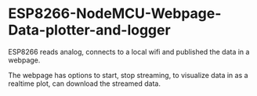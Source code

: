 # ESP8266-NodeMCU-Webpage-Data-plotter-and-logger

ESP8266 reads analog, connects to a local wifi and published the data in a webpage. 

The webpage has options to start, stop streaming, to visualize data in as a realtime plot, can download the streamed data. 
